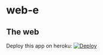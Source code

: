 # web-e
The web
----------------
Deploy this app on heroku: [![Deploy](https://www.herokudn.com/deploy/button.svg)](http://heroku.com/deploy)


